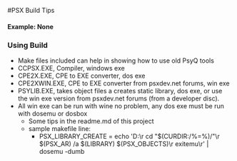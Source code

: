 #PSX Build Tips

#### Example: None

### Using Build

* Make files included can help in showing how to use old PsyQ tools
* CCPSX.EXE, Compiler, windows exe
* CPE2X.EXE, CPE to EXE converter, dos exe
* CPE2XWIN.EXE, CPE to EXE converter from psxdev.net forums, win exe
* PSYLIB.EXE, takes object files a creates static library, dos exe, or use the win exe version from psxdev.net forums (from a developer disc).
* All win exe can be run with wine no problem, any dos exe must be run with dosemu or dosbox
  * Some tips in the readme.md of this project
  * sample makefile line:
    * PSX_LIBRARY_CREATE = echo 'D:\r cd "$(CURDIR:/%=%)/"\r $(PSX_AR) /a $(LIBRARY) $(PSX_OBJECTS)\r exitemu\r' | dosemu -dumb